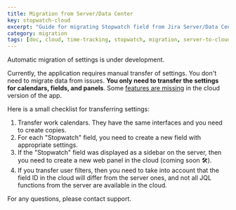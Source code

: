 ```yaml
---
title: Migration from Server/Data Center
key: stopwatch-cloud
excerpt: "Guide for migrating Stopwatch field from Jira Server/Data Center to Cloud with manual settings transfer and configuration checklist."
category: migration
tags: [doc, cloud, time-tracking, stopwatch, migration, server-to-cloud, settings-transfer, data-center]
---
```


Automatic migration of settings is under development.

Currently, the application requires manual transfer of settings.
You don't need to migrate data from issues. <b>You only need to transfer the settings for calendars, fields, and panels</b>.
Some [features are missing](/docs/stopwatch-cloud/featureDifferenceDocumentation/) in the cloud version of the app.

Here is a small checklist for transferring settings:
1. Transfer work calendars. They have the same interfaces and you need to create copies.
2. For each "Stopwatch" field, you need to create a new field with appropriate settings. 
3. If the "Stopwatch" field was displayed as a sidebar on the server, then you need to create a new web panel in the cloud (coming soon 🛠).
4. If you transfer user filters, then you need to take into account that the field ID in the cloud will differ from the server ones, and not all JQL functions from the server are available in the cloud.


For any questions, please contact support.